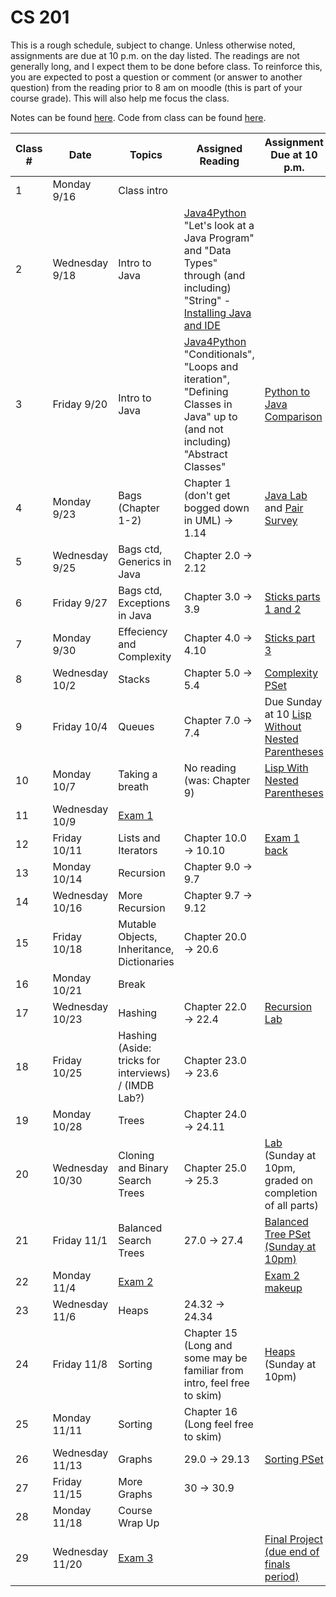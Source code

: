 # CS 201

This is a rough schedule, subject to change. Unless otherwise noted, assignments are due at 10 p.m. on the day listed. The readings are not generally long, and I expect them to be done before class. To reinforce this, you are expected to post a question or comment (or answer to another question) from the reading prior to 8 am on moodle (this is part of your course grade). This will also help me focus the class.

Notes can be found [here](https://github.com/svtuck/svtuck.github.io/tree/master/CS201/notes). Code from class can be found [here](https://github.com/svtuck/cs201/tree/master/src).

| Class # 	| Date           	| Topics             	| Assigned Reading                                                                                                                                                                                                                                           	| Assignment Due at 10 p.m. 	|
|---------	|----------------	|--------------------	|------------------------------------------------------------------------------------------------------------------------------------------------------------------------------------------------------------------------------------------------------------	|---------------------------	|
| 1 | Monday 9/16 | Class intro 	| | |
| 2 | Wednesday 9/18 	| Intro to Java| [Java4Python](https://runestone.academy/runestone/books/published/java4python/index.html)  "Let's look at a Java Program" and "Data Types" through (and including) "String" - [Installing Java and IDE](java) | 	|
| 3 | Friday 9/20| Intro to Java  | [Java4Python](https://runestone.academy/runestone/books/published/java4python/index.html)  "Conditionals", "Loops and iteration", "Defining Classes in Java" up to (and not including) "Abstract Classes"| [Python to Java Comparison](PythonToJava) |
| 4 | Monday 9/23 | Bags (Chapter 1-2) 	|Chapter 1 (don't get bogged down in UML) -> 1.14 | [Java Lab](Assignments/Lab1/Intro) and [Pair Survey](https://forms.gle/2u6NGWebcbHdTt9x8)	|
| 5 | Wednesday 9/25 | Bags ctd, Generics in Java | Chapter 2.0 -> 2.12|  | 
| 6 | Friday 9/27 | Bags ctd, Exceptions in Java | Chapter 3.0 -> 3.9 | [Sticks parts 1 and 2](Assignments/Sticks/sticks) | 
| 7 | Monday 9/30 | Effeciency and Complexity | Chapter 4.0 -> 4.10 | [Sticks part 3](Assignments/Sticks/sticks) | 
| 8 | Wednesday 10/2 | Stacks | Chapter 5.0 -> 5.4 | [Complexity PSet](Assignments/Complexity/Complexity.md) | 
| 9 | Friday 10/4 | Queues | Chapter 7.0 -> 7.4 | Due Sunday at 10 [Lisp Without Nested Parentheses](Assignments/Lisp.md) | 
| 10 | Monday 10/7 | Taking a breath | No reading (was: Chapter 9) | [Lisp With Nested Parentheses](Assignments/Lisp.md) | 
| 11 | Wednesday 10/9 | [Exam 1](Exam1.md) |  |  | 
| 12 | Friday 10/11 | Lists and Iterators | Chapter 10.0 -> 10.10  | [Exam 1 back](GradingExam1.md) | 
| 13 | Monday 10/14 | Recursion | Chapter 9.0 -> 9.7 |   |
| 14 | Wednesday 10/16 | More Recursion | Chapter 9.7 -> 9.12 |  |
| 15 | Friday 10/18 |  Mutable Objects, Inheritance, Dictionaries | Chapter 20.0 -> 20.6 |    |
| 16 | Monday 10/21 | Break |  |    |
| 17 | Wednesday 10/23 | Hashing | Chapter 22.0 -> 22.4 |  [Recursion Lab](Assignments/RecursionLab.md) |
| 18 | Friday 10/25 | Hashing (Aside: tricks for interviews) / (IMDB Lab?) | Chapter 23.0 -> 23.6 |   |
| 19 | Monday 10/28 | Trees | Chapter 24.0 -> 24.11 |  |
| 20 | Wednesday 10/30 | Cloning and Binary Search Trees | Chapter 25.0 -> 25.3 |  [Lab](Assignments/HashingLab.md) (Sunday at 10pm, graded on completion of all parts) |
| 21 | Friday 11/1 |Balanced Search Trees | 27.0 -> 27.4 | [Balanced Tree PSet (Sunday at 10pm)](AVL.md)| 
| 22 | Monday 11/4 | [Exam 2](Exam2.md) |  |  [Exam 2 makeup](Assignments\Exam2Makeup.md)  |
| 23 | Wednesday 11/6 | Heaps | 24.32 -> 24.34 |   |
| 24 | Friday 11/8 | Sorting | Chapter 15 (Long and some may be familiar from intro, feel free to skim) | [Heaps](Assignments/Heap.md) (Sunday at 10pm) |
| 25 | Monday 11/11 | Sorting|  Chapter 16 (Long feel free to skim)|   |
| 26 | Wednesday 11/13 | Graphs | 29.0 -> 29.13 | [Sorting PSet](Assignments/Sorting.md)   |
| 27 | Friday 11/15 | More Graphs | 30 -> 30.9 |   |
| 28 | Monday 11/18 | Course Wrap Up |  |   |
| 29 | Wednesday 11/20 | [Exam 3](Assignments/Exam3.md) | | [Final Project (due end of finals period)](Assignments/changelings.md)  |

